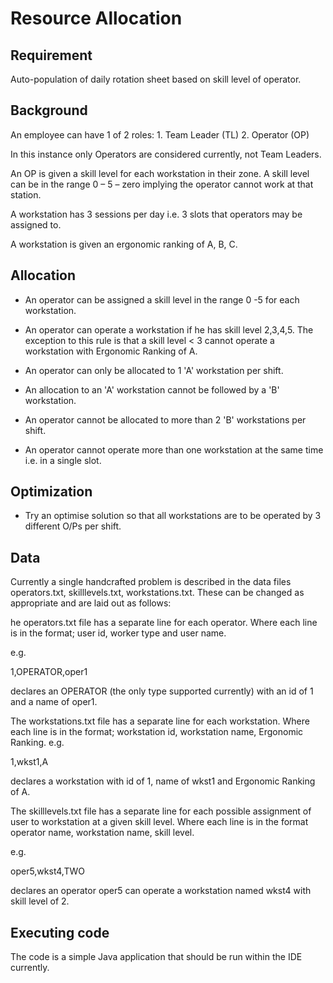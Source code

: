 
# Resource Allocation

## Requirement

Auto-population of daily rotation sheet based on skill level of operator.

## Background

An employee can have 1 of 2 roles:
    1. Team Leader (TL)
    2. Operator (OP)

In this instance only Operators are considered currently, not Team Leaders.

An OP is given a skill level for each workstation in their zone. A skill level can be in the range 0 – 5 – zero implying the operator cannot work at that station.
 
 A workstation has 3 sessions per day i.e. 3 slots that operators may be assigned to.
 
 A workstation is given an ergonomic ranking of A, B, C.
 
## Allocation

- An operator can be assigned a skill level in the range 0 -5 for each workstation.

- An operator can operate a workstation if he has skill level 2,3,4,5.  The exception to this rule is that a skill level < 3 cannot operate a workstation with Ergonomic Ranking of A.

- An operator can only be allocated to 1 'A' workstation per shift.

- An allocation to an 'A' workstation cannot be followed by a 'B' workstation.

- An operator cannot be allocated to more than 2 'B' workstations per shift.

- An operator cannot operate more than one workstation at the same time i.e. in a single slot.

## Optimization 

- Try an optimise solution so that all workstations are to be operated by 3 different O/Ps per shift.

## Data

Currently a single handcrafted problem is described in the data files operators.txt, skilllevels.txt, workstations.txt.  These can be changed as appropriate and are laid out as follows:

he operators.txt file has a separate line for each operator.  Where each line is in the format; user id, worker type and user name.

e.g.

1,OPERATOR,oper1

declares an OPERATOR (the only type supported currently) with an id of 1 and a name of oper1.

The workstations.txt file has a separate line for each workstation.  Where each line is in the format; workstation id, workstation name, Ergonomic Ranking. e.g.

1,wkst1,A

declares a workstation with id of 1, name of wkst1 and Ergonomic Ranking of A.

 The skilllevels.txt file has a separate line for each possible assignment of user to workstation at a given skill level.  Where each line is in the format operator name, workstation name, skill level.

e.g.

oper5,wkst4,TWO

 declares an operator oper5 can operate a workstation named wkst4 with skill level of 2.
 
## Executing code

The code is a simple Java application that should be run within the IDE currently.
